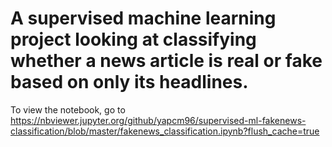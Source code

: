 # A supervised machine learning project looking at classifying whether a news article is real or fake based on only its headlines.
To view the notebook, go to https://nbviewer.jupyter.org/github/yapcm96/supervised-ml-fakenews-classification/blob/master/fakenews_classification.ipynb?flush_cache=true
